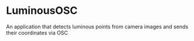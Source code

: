 # LuminousOSC
An application that detects luminous points from camera images and sends their coordinates via OSC
